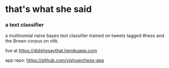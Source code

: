 # that's what she said
### a text classifier

a multinomial naive bayes text classifier trained on tweets tagged #twss and the Brown corpus on nltk.

live at https://didshesaythat.herokuapp.com

app repo: https://github.com/yishuen/twss-app
